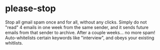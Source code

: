 # please-stop
Stop all gmail spam once and for all, without any clicks. Simply do not "read" 4 emails in one week from the same sender, and it sends future emails from that sender to archive. After a couple weeks... no more spam! Auto-whitelists certain keywords like "interview", and obeys your existing whitlists.
